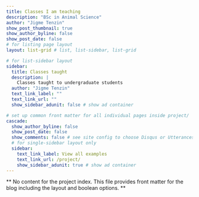 ```yaml
---
title: Classes I am teaching
description: "BSc in Animal Science"
author: "Jigme Tenzin"
show_post_thumbnail: true
show_author_byline: false
show_post_date: false
# for listing page layout
layout: list-grid # list, list-sidebar, list-grid

# for list-sidebar layout
sidebar: 
  title: Classes taught
  description: |
    Classes taught to undergraduate students
  author: "Jigme Tenzin"
  text_link_label: ""
  text_link_url: ""
  show_sidebar_adunit: false # show ad container

# set up common front matter for all individual pages inside project/
cascade:    
  show_author_byline: false
  show_post_date: false
  show_comments: false # see site config to choose Disqus or Utterances
  # for single-sidebar layout only
  sidebar:
    text_link_label: View all examples
    text_link_url: /project/
    show_sidebar_adunit: true # show ad container
---
```


** No content for the project index. This file provides front matter for the blog including the layout and boolean options. **

